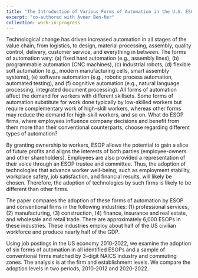```yaml
---
title: "The Introduction of Various Forms of Automation in the U.S. ESOP and Conventional Firms"
excerpt: "co-authored with Avner Ben-Ner"
collection: work-in-progress
---
```


Technological change has driven increased automation in all stages of the value chain, from logistics, to design, material processing, assembly, quality control, delivery, customer service, and everything in between. The forms of automation vary: (a) fixed hard automation (e.g., assembly lines), (b) programmable automation (CNC machines), (c) industrial robots, (d) flexible soft automation (e.g., modern manufacturing cells, smart assembly systems), (e) software automation (e.g., robotic process automation, automated testing), and (f) cognitive automation (e.g., natural language processing, integrated document processing). All forms of automation affect the demand for workers with different skillsets. Some forms of automation substitute for work done typically by low-skilled workers but require complementary work of high-skill workers, whereas other forms may reduce the demand for high-skill workers, and so on. What do ESOP firms, where employees influence company decisions and benefit from them more than their conventional counterparts, choose regarding different types of automation?

By granting ownership to workers, ESOP allows the potential to gain a slice of future profits and aligns the interests of both parties (employee-owners and other shareholders). Employees are also provided a representation of their voice through an ESOP trustee and committee. Thus, the adoption of technologies that advance worker well-being, such as employment stability, workplace safety, job satisfaction, and financial results, will likely be chosen. Therefore, the adoption of technologies by such firms is likely to be different than other firms.

The paper compares the adoption of these forms of automation by ESOP and conventional firms in the following industries: (1) professional services, (2) manufacturing, (3) construction, (4) finance, insurance and real estate, and wholesale and retail trade. There are approximately 6,000 ESOPs in these industries. These industries employ about half of the US civilian workforce and produce nearly half of the GDP.

Using job postings in the US economy 2010-2022, we examine the adoption of six forms of automation in all identified ESOPs and a sample of conventional firms matched by 3-digit NAICS industry and commuting zones. The analysis is at the firm and establishment levels. We compare the adoption levels in two periods, 2010-2012 and 2020-2022.